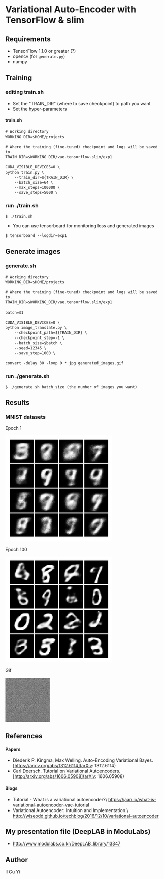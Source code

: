 # Variational Auto-Encoder with TensorFlow & slim

## Requirements
* TensorFlow 1.1.0 or greater (?)
* opencv (for `generate.py`)
* numpy

## Training
### editing train.sh
* Set the "TRAIN_DIR" (where to save checkpoint) to path you want
* Set the hyper-parameters

#### train.sh
```shell
# Working directory
WORKING_DIR=$HOME/projects

# Where the training (fine-tuned) checkpoint and logs will be saved to.
TRAIN_DIR=$WORKING_DIR/vae.tensorflow.slim/exp1

CUDA_VISIBLE_DEVICES=0 \
python train.py \
    --train_dir=${TRAIN_DIR} \
    --batch_size=64 \
    --max_steps=100000 \
    --save_steps=5000 \
```

### run ./train.sh
```shell
$ ./train.sh
```
* You can use tensorboard for monitoring loss and generated images
```shell
$ tensorboard --logdir=exp1
```

## Generate images
### generate.sh
```shell
# Working directory
WORKING_DIR=$HOME/projects

# Where the training (fine-tuned) checkpoint and logs will be saved to.
TRAIN_DIR=$WORKING_DIR/vae.tensorflow.slim/exp1

batch=$1

CUDA_VISIBLE_DEVICES=0 \
python image_translate.py \
    --checkpoint_path=${TRAIN_DIR} \
    --checkpoint_step=-1 \
    --batch_size=$batch \
    --seed=12345 \
    --save_step=1000 \

convert -delay 30 -loop 0 *.jpg generated_images.gif
```

### run ./generate.sh
```shell
$ ./generate.sh batch_size (the number of images you want)
```

## Results
### MNIST datasets
Epoch 1

![assets](assets/vae_1_epoch.png)
    
Epoch 100

![assets](assets/vae_100_epoch.png)

Gif

![assets](assets/generated_images.gif)

## References
#### Papers
* Diederik P. Kingma, Max Welling. Auto-Encoding Variational Bayes.
[https://arxiv.org/abs/1312.6114](arXiv: 1312.6114)
* Carl Doersch. Tutorial on Variational Autoencoders.
[http://arxiv.org/abs/1606.05908](arXiv: 1606.05908)

#### Blogs
* Tutorial - What is a variational autoencoder?\\
  <https://jaan.io/what-is-variational-autoencoder-vae-tutorial>
* Variational Autoencoder: Intuition and Implementation.\\
  <http://wiseodd.github.io/techblog/2016/12/10/variational-autoencoder>


## My presentation file (DeepLAB in ModuLabs)
* <http://www.modulabs.co.kr/DeepLAB_library/13347>


## Author
  Il Gu Yi
